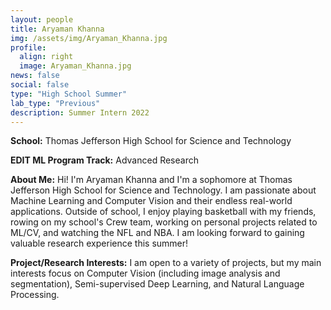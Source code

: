 ```yaml
---
layout: people
title: Aryaman Khanna
img: /assets/img/Aryaman_Khanna.jpg
profile:
  align: right
  image: Aryaman_Khanna.jpg
news: false
social: false
type: "High School Summer"
lab_type: "Previous"
description: Summer Intern 2022
---
```


**School:** Thomas Jefferson High School for Science and Technology

**EDIT ML Program Track:**
Advanced Research

**About Me:**
Hi! I'm Aryaman Khanna and I'm a sophomore at Thomas Jefferson High School for Science and Technology. I am passionate about Machine Learning and Computer Vision and their endless real-world applications. Outside of school, I enjoy playing basketball with my friends, rowing on my school's Crew team, working on personal projects related to ML/CV, and watching the NFL and NBA. I am looking forward to gaining valuable research experience this summer!

**Project/Research Interests:**
I am open to a variety of projects, but my main interests focus on Computer Vision (including image analysis and segmentation), Semi-supervised Deep Learning, and Natural Language Processing.
